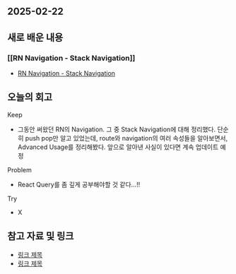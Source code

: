 ## 2025-02-22

## 새로 배운 내용
### [[RN Navigation - Stack Navigation]]
- [RN Navigation - Stack Navigation](https://github.com/iHyunWoo/TIL/blob/main/Document/React%20%26%20React%20Native/RN%20Navigation%20-%20Stack%20Navigation.md)

## 오늘의 회고
Keep
- 그동안 써왔던 RN의 Navigation. 그 중 Stack Navigation에 대해 정리했다.
단순히 push pop만 알고 있었는데, route와 navigation의 여러 속성들을 알아보면서, Advanced Usage를 정리해봤다. 앞으로 알아낸 사실이 있다면 계속 업데이트 예정   

Problem
- React Query를 좀 깊게 공부해야할 것 같다...!!

Try
- X

## 참고 자료 및 링크
- [링크 제목](URL)
- [링크 제목](URL)

